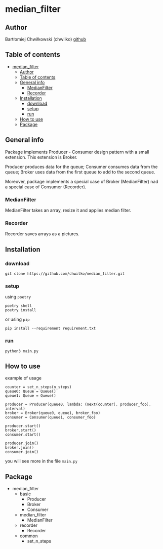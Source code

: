 # median_filter
## Author
Bartłomiej Chwiłkowski (chwilko)
[github](https://github.com/chwilko/median_filter)

## Table of contents
- [median\_filter](#median_filter)
  - [Author](#author)
  - [Table of contents](#table-of-contents)
  - [General info](#general-info)
    - [MedianFilter](#medianfilter)
    - [Recorder](#recorder)
  - [Installation](#installation)
    - [download](#download)
    - [setup](#setup)
    - [run](#run)
  - [How to use](#how-to-use)
  - [Package](#package)


## General info
Package implements Producer - Consumer design pattern with a small extension.
This extension is Broker.

Producer produces data for the queue;
Consumer consumes data from the queue;
Broker uses data from the first queue to add to the second queue.

Moreover, package implements a special case of Broker (MedianFilter) nad a special case of Consumer (Recorder).

### MedianFilter
MedianFilter takes an array, resize it and applies median filter.

### Recorder
Recorder saves arrays as a pictures.


## Installation
### download
```
git clone https://github.com/chwilko/median_filter.git
```
### setup
using `poetry`
```
poetry shell
poetry install
```

or using `pip`
```
pip install --requirement requirement.txt
```
### run
```
python3 main.py
```

## How to use
example of usage
```
counter = set_n_steps(n_steps)
queue0: Queue = Queue()
queue1: Queue = Queue()

producer = Producer(queue0, lambda: (next(counter), producer_foo), interval)
broker = Broker(queue0, queue1, broker_foo)
consumer = Consumer(queue1, consumer_foo)

producer.start()
broker.start()
consumer.start()

producer.join()
broker.join()
consumer.join()
```
you will see more in the file `main.py`

## Package
* median_filter
  * basic
    * Producer
    * Broker
    * Consumer
  * median_filter
    * MedianFilter
  * recorder 
    * Recorder
  * common
    * set_n_steps

